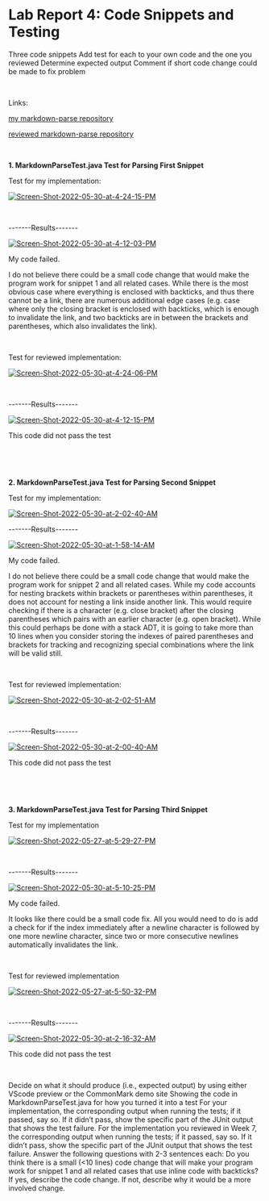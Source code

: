 # Lab Report 4: Code Snippets and Testing

Three code snippets
Add test for each to your own code and the one you reviewed
Determine expected output
Comment if short code change could be made to fix problem

&nbsp;

Links: 

[my markdown-parse repository](https://github.com/R3dbAbyVamp/markdown-parser)

[reviewed markdown-parse repository](https://github.com/lithicarus/markdown-parser) 

&nbsp;



**1. MarkdownParseTest.java Test for Parsing First Snippet**

Test for my implementation:

<a href="https://ibb.co/dcfxMNK"><img src="https://i.ibb.co/fSXLF30/Screen-Shot-2022-05-30-at-4-24-15-PM.png" alt="Screen-Shot-2022-05-30-at-4-24-15-PM" border="0"></a>

&nbsp;

-------Results-------

<a href="https://ibb.co/1Z1xMKH"><img src="https://i.ibb.co/312HvWt/Screen-Shot-2022-05-30-at-4-12-03-PM.png" alt="Screen-Shot-2022-05-30-at-4-12-03-PM" border="0"></a>



My code failed.
&nbsp; 

I do not believe there could be a small code change that would make the program work for snippet 1 and all related cases. While there is the most obvious case where everything is enclosed with backticks, and thus there cannot be a link, there are numerous additional edge cases (e.g. case where only the closing bracket is enclosed with backticks, which is enough to invalidate the link, and two backticks are in between the brackets and parentheses, which also invalidates the link). 

&nbsp;



Test for reviewed implementation:

<a href="https://ibb.co/thW2hjy"><img src="https://i.ibb.co/qnPgnqb/Screen-Shot-2022-05-30-at-4-24-06-PM.png" alt="Screen-Shot-2022-05-30-at-4-24-06-PM" border="0"></a>

&nbsp;

-------Results-------

<a href="https://ibb.co/TwcbmtQ"><img src="https://i.ibb.co/ZfdYWxQ/Screen-Shot-2022-05-30-at-4-12-15-PM.png" alt="Screen-Shot-2022-05-30-at-4-12-15-PM" border="0"></a>

This code did not pass the test 

&nbsp;

&nbsp;



**2. MarkdownParseTest.java Test for Parsing Second Snippet**

Test for my implementation:

<a href="https://ibb.co/FxkLQDZ"><img src="https://i.ibb.co/bWjM4Kw/Screen-Shot-2022-05-30-at-2-02-40-AM.png" alt="Screen-Shot-2022-05-30-at-2-02-40-AM" border="0"></a>


-------Results-------

<a href="https://ibb.co/3S6gkL7"><img src="https://i.ibb.co/9yKQGCN/Screen-Shot-2022-05-30-at-1-58-14-AM.png" alt="Screen-Shot-2022-05-30-at-1-58-14-AM" border="0"></a>

My code failed.
&nbsp; 

I do not believe there could be a small code change that would make the program work for snippet 2 and all related cases. While my code accounts for nesting brackets within brackets or parentheses within parentheses, it does not account for nesting a link inside another link. This would require checking if there is a character (e.g. close bracket) after the closing parentheses which pairs with an earlier character (e.g. open bracket). While this could perhaps be done with a stack ADT, it is going to take more than 10 lines when you consider storing the indexes of paired parentheses and brackets for tracking and recognizing special combinations where the link will be valid still.         

&nbsp;

Test for reviewed implementation: 

<a href="https://ibb.co/g6sV9Mj"><img src="https://i.ibb.co/XVm8LZ2/Screen-Shot-2022-05-30-at-2-02-51-AM.png" alt="Screen-Shot-2022-05-30-at-2-02-51-AM" border="0"></a>

&nbsp;

-------Results-------

<a href="https://ibb.co/BwhqJX6"><img src="https://i.ibb.co/t308672/Screen-Shot-2022-05-30-at-2-00-40-AM.png" alt="Screen-Shot-2022-05-30-at-2-00-40-AM" border="0"></a>

This code did not pass the test


&nbsp;

&nbsp;


**3. MarkdownParseTest.java Test for Parsing Third Snippet**

Test for my implementation 

<a href="https://ibb.co/CHJWCbC"><img src="https://i.ibb.co/G5sFYWY/Screen-Shot-2022-05-27-at-5-29-27-PM.png" alt="Screen-Shot-2022-05-27-at-5-29-27-PM" border="0"></a>  

&nbsp;

-------Results-------

<a href="https://ibb.co/dDJ1c9R"><img src="https://i.ibb.co/6FJVZhk/Screen-Shot-2022-05-30-at-5-10-25-PM.png" alt="Screen-Shot-2022-05-30-at-5-10-25-PM" border="0"></a>

My code failed. 
&nbsp;

It looks like there could be a small code fix. All you would need to do is add a check for if the index immediately after a newline character is followed by one more newline character, since two or more consecutive newlines automatically invalidates the link.


&nbsp;

Test for reviewed implementation

<a href="https://ibb.co/qdnXKHM"><img src="https://i.ibb.co/PNY3K2Z/Screen-Shot-2022-05-27-at-5-50-32-PM.png" alt="Screen-Shot-2022-05-27-at-5-50-32-PM" border="0"></a>

&nbsp;

-------Results-------

<a href="https://ibb.co/C242FZK"><img src="https://i.ibb.co/m8d87w5/Screen-Shot-2022-05-30-at-2-16-32-AM.png" alt="Screen-Shot-2022-05-30-at-2-16-32-AM" border="0"></a>

This code did not pass the test

&nbsp;


Decide on what it should produce (i.e., expected output) by using either VScode preview or the CommonMark demo site
Showing the code in MarkdownParseTest.java for how you turned it into a test
For your implementation, the corresponding output when running the tests; if it passed, say so. If it didn’t pass, show the specific part of the JUnit output that shows the test failure.
For the implementation you reviewed in Week 7, the corresponding output when running the tests; if it passed, say so. If it didn’t pass, show the specific part of the JUnit output that shows the test failure.
Answer the following questions with 2-3 sentences each:
Do you think there is a small (<10 lines) code change that will make your program work for snippet 1 and all related cases that use inline code with backticks? If yes, describe the code change. If not, describe why it would be a more involved change.
